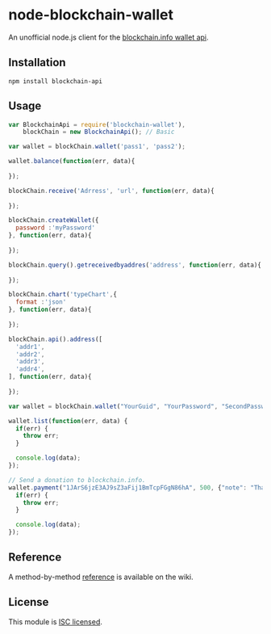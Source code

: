 node-blockchain-wallet
======================

An unofficial node.js client for the [blockchain.info wallet api](http://blockchain.info/api/blockchain_wallet_api).

## Installation

```
npm install blockchain-api
```

## Usage

```javascript
var BlockchainApi = require('blockchain-wallet'),
    blockChain = new BlockchainApi(); // Basic

var wallet = blockChain.wallet('pass1', 'pass2');

wallet.balance(function(err, data){
  
});

blockChain.receive('Adrress', 'url', function(err, data){
  
});

blockChain.createWallet({
  password :'myPassword' 
}, function(err, data){
  
});

blockChain.query().getreceivedbyaddres('address', function(err, data){
  
});

blockChain.chart('typeChart',{
  format :'json'
}, function(err, data){
  
});

blockChain.api().address([
  'addr1',
  'addr2',
  'addr3',
  'addr4',
], function(err, data){
  
});

var wallet = blockChain.wallet("YourGuid", "YourPassword", "SecondPassword");

wallet.list(function(err, data) {
  if(err) {
    throw err;
  }

  console.log(data);
});

// Send a donation to blockchain.info.
wallet.payment("1JArS6jzE3AJ9sZ3aFij1BmTcpFGgN86hA", 500, {"note": "Thanks"}, function(err, data) {
  if(err) {
    throw err;
  }

  console.log(data);
});
```

## Reference

A method-by-method [reference](https://github.com/pskupinski/node-blockchain-wallet/wiki/API-Reference) is available on the wiki.

## License

This module is [ISC licensed](https://github.com/pskupinski/node-blockchain-wallet/blob/master/LICENSE.txt).
